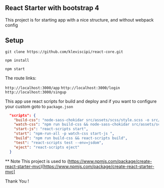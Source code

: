 ## React Starter with bootstrap 4

This project is for starting app with a nice structure, and without webpack config

## Setup

`git clone https://github.com/kleviscipi/react-core.git`

`npm install`

`npm start`

The route links:

`http://localhost:3000/app`
`http://localhost:3000/login`
`http://localhost:3000/singup`


This app use react scripts for build and deploy and if you want to configure your custom goto to `package.json`

```JSON
  "scripts": {
    "build-css": "node-sass-chokidar src/assets/scss/style.scss -o src/assets/css/",
    "watch-css": "npm run build-css && node-sass-chokidar src/assets/scss/style.scss -o src/assets/css/ --watch ",
    "start-js": "react-scripts start",
    "start": "npm-run-all -p watch-css start-js ",
    "build": "npm run build-css && react-scripts build",
    "test": "react-scripts test --env=jsdom",
    "eject": "react-scripts eject"
  }
```


** Note
This project is used to (https://www.npmjs.com/package/create-react-starter-mvc)[https://www.npmjs.com/package/create-react-starter-mvc]

Thank You !